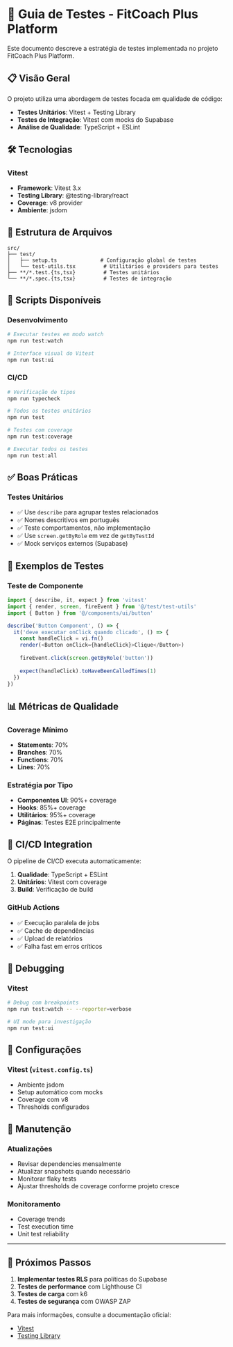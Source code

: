 # 🧪 Guia de Testes - FitCoach Plus Platform

Este documento descreve a estratégia de testes implementada no projeto FitCoach Plus Platform.

## 📋 Visão Geral

O projeto utiliza uma abordagem de testes focada em qualidade de código:

- **Testes Unitários**: Vitest + Testing Library
- **Testes de Integração**: Vitest com mocks do Supabase
- **Análise de Qualidade**: TypeScript + ESLint

## 🛠️ Tecnologias

### Vitest
- **Framework**: Vitest 3.x
- **Testing Library**: @testing-library/react
- **Coverage**: v8 provider
- **Ambiente**: jsdom

## 📁 Estrutura de Arquivos

```
src/
├── test/
│   ├── setup.ts              # Configuração global de testes
│   └── test-utils.tsx         # Utilitários e providers para testes
├── **/*.test.{ts,tsx}         # Testes unitários
└── **/*.spec.{ts,tsx}         # Testes de integração
```

## 🎯 Scripts Disponíveis

### Desenvolvimento
```bash
# Executar testes em modo watch
npm run test:watch

# Interface visual do Vitest
npm run test:ui
```

### CI/CD
```bash
# Verificação de tipos
npm run typecheck

# Todos os testes unitários
npm run test

# Testes com coverage
npm run test:coverage

# Executar todos os testes
npm run test:all
```

## ✅ Boas Práticas

### Testes Unitários
- ✅ Use `describe` para agrupar testes relacionados
- ✅ Nomes descritivos em português
- ✅ Teste comportamentos, não implementação
- ✅ Use `screen.getByRole` em vez de `getByTestId`
- ✅ Mock serviços externos (Supabase)

## 🎨 Exemplos de Testes

### Teste de Componente
```typescript
import { describe, it, expect } from 'vitest'
import { render, screen, fireEvent } from '@/test/test-utils'
import { Button } from '@/components/ui/button'

describe('Button Component', () => {
  it('deve executar onClick quando clicado', () => {
    const handleClick = vi.fn()
    render(<Button onClick={handleClick}>Clique</Button>)
    
    fireEvent.click(screen.getByRole('button'))
    
    expect(handleClick).toHaveBeenCalledTimes(1)
  })
})
```

## 📊 Métricas de Qualidade

### Coverage Mínimo
- **Statements**: 70%
- **Branches**: 70% 
- **Functions**: 70%
- **Lines**: 70%

### Estratégia por Tipo
- **Componentes UI**: 90%+ coverage
- **Hooks**: 85%+ coverage
- **Utilitários**: 95%+ coverage
- **Páginas**: Testes E2E principalmente

## 🚀 CI/CD Integration

O pipeline de CI/CD executa automaticamente:

1. **Qualidade**: TypeScript + ESLint
2. **Unitários**: Vitest com coverage
3. **Build**: Verificação de build

### GitHub Actions
- ✅ Execução paralela de jobs
- ✅ Cache de dependências
- ✅ Upload de relatórios
- ✅ Falha fast em erros críticos

## 🐛 Debugging

### Vitest
```bash
# Debug com breakpoints
npm run test:watch -- --reporter=verbose

# UI mode para investigação
npm run test:ui
```

## 🔧 Configurações

### Vitest (`vitest.config.ts`)
- Ambiente jsdom
- Setup automático com mocks
- Coverage com v8
- Thresholds configurados

## 📝 Manutenção

### Atualizações
- Revisar dependencies mensalmente
- Atualizar snapshots quando necessário
- Monitorar flaky tests
- Ajustar thresholds de coverage conforme projeto cresce

### Monitoramento
- Coverage trends
- Test execution time
- Unit test reliability

---

## 🎯 Próximos Passos

1. **Implementar testes RLS** para políticas do Supabase
2. **Testes de performance** com Lighthouse CI
3. **Testes de carga** com k6
4. **Testes de segurança** com OWASP ZAP

Para mais informações, consulte a documentação oficial:
- [Vitest](https://vitest.dev/)
- [Testing Library](https://testing-library.com/)
